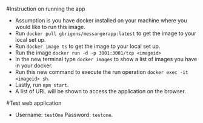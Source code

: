 #Instruction on running the app

- Assumption is you have docker installed on your machine where you would like to run this image.
- Run `docker pull gbrigens/messangerapp:latest` to get the image to your local set up.
- Run `docker image ts` to get the image to your local set up.
- Run the image `docker run -d -p 3001:3001/tcp <imageid>`
- In the new terminal type `docker images` to show a list of images you have in your docker.
- Run this new command to execute the run operation `docker exec -it <imageid> sh`.
- Lastly, run `npm start`.
- A list of URL will be shown to access the application on the browser.


#Test web application 
- Username: `testOne` Password: `testone`.
